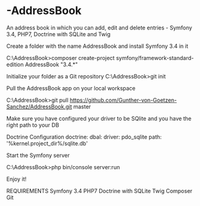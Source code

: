 # -AddressBook

An address book in which you can add, edit and delete entries - Symfony 3.4, PHP7, Doctrine with SQLite and Twig

Create a folder with the name AddressBook and install Symfony 3.4 in it
  
C:\AddressBook>composer create-project symfony/framework-standard-edition AddressBook "3.4.*"

Initialize your folder as a Git repository
C:\AddressBook>git init

Pull the AddressBook app on your local workspace

C:\AddressBook>git pull https://github.com/Gunther-von-Goetzen-Sanchez/AddressBook.git master

Make sure you have configured your driver to be SQlite and you have the right path to your DB

Doctrine Configuration
doctrine:
    dbal:
        driver: pdo_sqlite
		path: '%kernel.project_dir%/sqlite.db'

Start the Symfony server

C:\AddressBook>php bin/console server:run

Enjoy it!

REQUIREMENTS
Symfony 3.4 
PHP7 
Doctrine with SQLite 
Twig
Composer
Git
